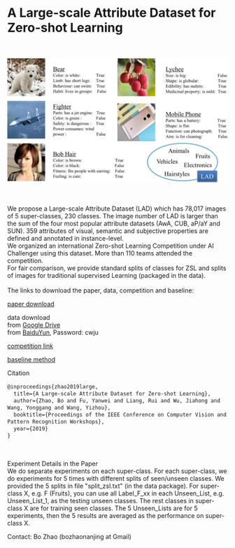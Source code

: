 # A Large-scale Attribute Dataset for Zero-shot Learning

<br>
<br>

<div align=center><img src="https://github.com/PatrickZH/A-Large-scale-Attribute-Dataset-for-Zero-shot-Learning/blob/master/Illustration.png"/></div>

<br>
<br>

We propose a Large-scale Attribute Dataset (LAD) which has 78,017 images of 5 super-classes, 230 classes. The image number of LAD is larger than the sum of the four most popular attribute datasets (AwA, CUB, aP/aY and SUN). 359 attributes of visual, semantic and subjective properties are defined and annotated in instance-level.
<br>
We organized an international Zero-shot Learning Competition under AI Challenger using this dataset. More than 110 teams attended the competition.
<br>
For fair comparison, we provide standard splits of classes for ZSL and splits of images for traditional supervised Learning (packaged in the data).
<br>
<br>
The links to download the paper, data, competition and baseline:

[paper download](https://arxiv.org/pdf/1804.04314v2.pdf)

data download<br>
from [Google Drive](https://drive.google.com/open?id=1WU2dld1rt5ajWaZqY3YLwLp-6USeQiVG) <br>
from [BaiduYun](https://pan.baidu.com/s/1QpUpNLnUAOK1vhg5Di0qUQ), Password: cwju <br>

[competition link](https://challenger.ai/competition/zsl2018)

[baseline method](https://github.com/AIChallenger/AI_Challenger_2018/tree/master/Baselines/zero_shot_learning_baseline)

Citation <br>
```
@inproceedings{zhao2019large,
  title={A Large-scale Attribute Dataset for Zero-shot Learning},
  author={Zhao, Bo and Fu, Yanwei and Liang, Rui and Wu, Jiahong and Wang, Yonggang and Wang, Yizhou},
  booktitle={Proceedings of the IEEE Conference on Computer Vision and Pattern Recognition Workshops},
  year={2019}
}
```
<br>
<br>
Experiment Details in the Paper <br>
We do separate experiments on each super-class. For each super-class, we do experiments for 5 times with different splits of seen/unseen classes. We provided the 5 splits in file "split_zsl.txt" (in the data package). For super-class X, e.g. F (Fruits), you can use all Label_F_xx in each Unseen_List, e.g. Unseen_List_1, as the testing unseen classes. The rest classes in super-class X are for training seen classes. The 5 Unseen_Lists are for 5 experiments, then the 5 results are averaged as the performance on super-class X. 

Contact: Bo Zhao (bozhaonanjing at Gmail)
